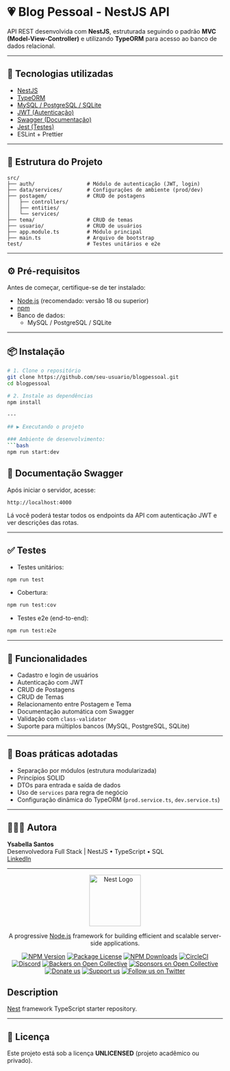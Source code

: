 
# 💗 Blog Pessoal - NestJS API

API REST desenvolvida com **NestJS**, estruturada seguindo o padrão **MVC (Model-View-Controller)** e utilizando **TypeORM** para acesso ao banco de dados relacional.

---

## 🚀 Tecnologias utilizadas

- [NestJS](https://nestjs.com/)
- [TypeORM](https://typeorm.io/)
- [MySQL / PostgreSQL / SQLite](https://www.npmjs.com/package/mysql2)
- [JWT (Autenticação)](https://jwt.io/)
- [Swagger (Documentação)](https://swagger.io/tools/swagger-ui/)
- [Jest (Testes)](https://jestjs.io/)
- ESLint + Prettier

---

## 📁 Estrutura do Projeto

```
src/
├── auth/                 # Módulo de autenticação (JWT, login)
├── data/services/        # Configurações de ambiente (prod/dev)
├── postagem/             # CRUD de postagens
│   ├── controllers/
│   ├── entities/
│   └── services/
├── tema/                 # CRUD de temas
├── usuario/              # CRUD de usuários
├── app.module.ts         # Módulo principal
├── main.ts               # Arquivo de bootstrap
test/                     # Testes unitários e e2e
```

---

## ⚙️ Pré-requisitos

Antes de começar, certifique-se de ter instalado:

- [Node.js](https://nodejs.org/) (recomendado: versão 18 ou superior)
- [npm](https://www.npmjs.com/) 
- Banco de dados:
  - MySQL / PostgreSQL / SQLite 

---

## 📦 Instalação

```bash
# 1. Clone o repositório
git clone https://github.com/seu-usuario/blogpessoal.git
cd blogpessoal

# 2. Instale as dependências
npm install

---

## ▶️ Executando o projeto

### Ambiente de desenvolvimento:
```bash
npm run start:dev
```

## 📄 Documentação Swagger

Após iniciar o servidor, acesse:

```
http://localhost:4000
```

Lá você poderá testar todos os endpoints da API com autenticação JWT e ver descrições das rotas.

---

## ✅ Testes

- Testes unitários:
```bash
npm run test
```

- Cobertura:
```bash
npm run test:cov
```

- Testes e2e (end-to-end):
```bash
npm run test:e2e
```

---

## 🧠 Funcionalidades

- Cadastro e login de usuários
- Autenticação com JWT
- CRUD de Postagens
- CRUD de Temas
- Relacionamento entre Postagem e Tema
- Documentação automática com Swagger
- Validação com `class-validator`
- Suporte para múltiplos bancos (MySQL, PostgreSQL, SQLite)

---

## 📌 Boas práticas adotadas

- Separação por módulos (estrutura modularizada)
- Princípios SOLID
- DTOs para entrada e saída de dados
- Uso de `services` para regra de negócio
- Configuração dinâmica do TypeORM (`prod.service.ts`, `dev.service.ts`)

---

## 👩🏼‍💻 Autora

**Ysabella Santos**  
Desenvolvedora Full Stack | NestJS • TypeScript • SQL  
[LinkedIn](https://www.linkedin.com/in/ysa-santos/) 

---

<p align="center">
  <a href="http://nestjs.com/" target="blank"><img src="https://nestjs.com/img/logo-small.svg" width="120" alt="Nest Logo" /></a>
</p>

[circleci-image]: https://img.shields.io/circleci/build/github/nestjs/nest/master?token=abc123def456
[circleci-url]: https://circleci.com/gh/nestjs/nest

  <p align="center">A progressive <a href="http://nodejs.org" target="_blank">Node.js</a> framework for building efficient and scalable server-side applications.</p>
    <p align="center">
<a href="https://www.npmjs.com/~nestjscore" target="_blank"><img src="https://img.shields.io/npm/v/@nestjs/core.svg" alt="NPM Version" /></a>
<a href="https://www.npmjs.com/~nestjscore" target="_blank"><img src="https://img.shields.io/npm/l/@nestjs/core.svg" alt="Package License" /></a>
<a href="https://www.npmjs.com/~nestjscore" target="_blank"><img src="https://img.shields.io/npm/dm/@nestjs/common.svg" alt="NPM Downloads" /></a>
<a href="https://circleci.com/gh/nestjs/nest" target="_blank"><img src="https://img.shields.io/circleci/build/github/nestjs/nest/master" alt="CircleCI" /></a>
<a href="https://discord.gg/G7Qnnhy" target="_blank"><img src="https://img.shields.io/badge/discord-online-brightgreen.svg" alt="Discord"/></a>
<a href="https://opencollective.com/nest#backer" target="_blank"><img src="https://opencollective.com/nest/backers/badge.svg" alt="Backers on Open Collective" /></a>
<a href="https://opencollective.com/nest#sponsor" target="_blank"><img src="https://opencollective.com/nest/sponsors/badge.svg" alt="Sponsors on Open Collective" /></a>
  <a href="https://paypal.me/kamilmysliwiec" target="_blank"><img src="https://img.shields.io/badge/Donate-PayPal-ff3f59.svg" alt="Donate us"/></a>
    <a href="https://opencollective.com/nest#sponsor"  target="_blank"><img src="https://img.shields.io/badge/Support%20us-Open%20Collective-41B883.svg" alt="Support us"></a>
  <a href="https://twitter.com/nestframework" target="_blank"><img src="https://img.shields.io/twitter/follow/nestframework.svg?style=social&label=Follow" alt="Follow us on Twitter"></a>
</p>
  <!--[![Backers on Open Collective](https://opencollective.com/nest/backers/badge.svg)](https://opencollective.com/nest#backer)
  [![Sponsors on Open Collective](https://opencollective.com/nest/sponsors/badge.svg)](https://opencollective.com/nest#sponsor)-->

## Description

[Nest](https://github.com/nestjs/nest) framework TypeScript starter repository.

---

## 📃 Licença

Este projeto está sob a licença **UNLICENSED** (projeto acadêmico ou privado).

